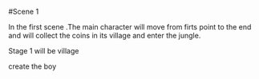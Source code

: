 #Scene 1

In the first scene .The main character will move from firts point to the end and will collect the coins in its village 
and enter the jungle.


Stage 1 will be village


create the boy 
